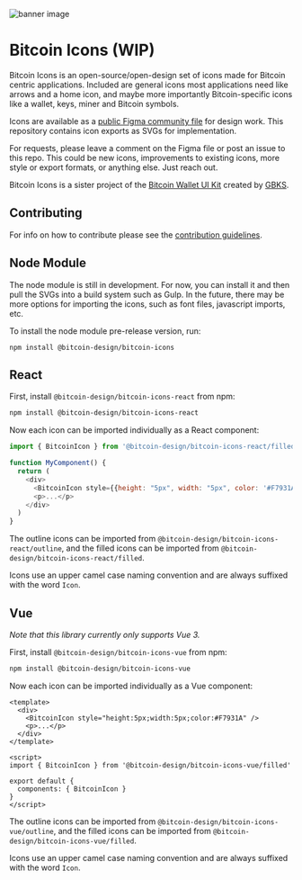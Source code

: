 ![banner image](https://github.com/Bosch-0/Bitcoin-Icons/blob/main/img/Cover.png)

# Bitcoin Icons (WIP)

Bitcoin Icons is an open-source/open-design set of icons made for Bitcoin centric applications. Included are general icons most applications need like arrows and a home icon, and maybe more importantly Bitcoin-specific icons like a wallet, keys, miner and Bitcoin symbols.

Icons are available as a [public Figma community file](https://www.figma.com/community/file/948545404023677970/Bitcoin-icon-set) for design work. This repository contains icon exports as SVGs for implementation.

For requests, please leave a comment on the Figma file or post an issue to this repo. This could be new icons, improvements to existing icons, more style or export formats, or anything else. Just reach out.

Bitcoin Icons is a sister project of the [Bitcoin Wallet UI Kit](https://www.figma.com/file/VB3GQdAnhl8yta44DY3PSV/Bitcoin-Wallet-UI-Kit) created by [GBKS](https://github.com/GBKS).

## Contributing

For info on how to contribute please see the [contribution guidelines](https://github.com/Bosch-0/Bitcoin-Icons/blob/main/CONTRIBUTING.md).

## Node Module

The node module is still in development. For now, you can install it and then pull
the SVGs into a build system such as Gulp. In the future, there may be more options
for importing the icons, such as font files, javascript imports, etc.

To install the node module pre-release version, run:

```
npm install @bitcoin-design/bitcoin-icons
```

## React

First, install `@bitcoin-design/bitcoin-icons-react` from npm:

```sh
npm install @bitcoin-design/bitcoin-icons-react
```

Now each icon can be imported individually as a React component:

```js
import { BitcoinIcon } from '@bitcoin-design/bitcoin-icons-react/filled'

function MyComponent() {
  return (
    <div>
      <BitcoinIcon style={{height: "5px", width: "5px", color: '#F7931A' }} />
      <p>...</p>
    </div>
  )
}
```

The outline icons can be imported from `@bitcoin-design/bitcoin-icons-react/outline`, and the filled icons can be imported from `@bitcoin-design/bitcoin-icons-react/filled`.

Icons use an upper camel case naming convention and are always suffixed with the word `Icon`.


## Vue

*Note that this library currently only supports Vue 3.*

First, install `@bitcoin-design/bitcoin-icons-vue` from npm:

```sh
npm install @bitcoin-design/bitcoin-icons-vue
```

Now each icon can be imported individually as a Vue component:

```vue
<template>
  <div>
    <BitcoinIcon style="height:5px;width:5px;color:#F7931A" />
    <p>...</p>
  </div>
</template>

<script>
import { BitcoinIcon } from '@bitcoin-design/bitcoin-icons-vue/filled'

export default {
  components: { BitcoinIcon }
}
</script>
```

The outline icons can be imported from `@bitcoin-design/bitcoin-icons-vue/outline`, and the filled icons can be imported from `@bitcoin-design/bitcoin-icons-vue/filled`.

Icons use an upper camel case naming convention and are always suffixed with the word `Icon`.